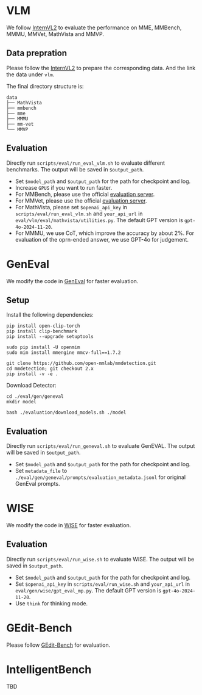 # VLM
We follow [InternVL2](https://internvl.readthedocs.io/en/latest/internvl2.0/evaluation.html) to evaluate the performance on MME, MMBench, MMMU, MMVet, MathVista and MMVP.

## Data prepration
Please follow the [InternVL2](https://internvl.readthedocs.io/en/latest/get_started/eval_data_preparation.html) to prepare the corresponding data. And the link the data under `vlm`.

The final directory structure is:
```shell
data
├── MathVista
├── mmbench
├── mme
├── MMMU
├── mm-vet
└── MMVP
```

## Evaluation

Directly run `scripts/eval/run_eval_vlm.sh` to evaluate different benchmarks. The output will be saved in `$output_path`.
- Set `$model_path` and `$output_path` for the path for checkpoint and log.
- Increase `GPUS` if you want to run faster.
- For MMBench, please use the official [evaluation server](https://mmbench.opencompass.org.cn/mmbench-submission).
- For MMVet, please use the official [evaluation server](https://huggingface.co/spaces/whyu/MM-Vet_Evaluator).
- For MathVista, please set `$openai_api_key` in `scripts/eval/run_eval_vlm.sh` and `your_api_url` in `eval/vlm/eval/mathvista/utilities.py`. The default GPT version is `gpt-4o-2024-11-20`.
- For MMMU, we use CoT, which improve the accuracy by about 2%. For evaluation of the oprn-ended answer, we use GPT-4o for judgement.


# GenEval
We modify the code in [GenEval](https://github.com/djghosh13/geneval/tree/main) for faster evaluation.

## Setup
Install the following dependencies:
```shell
pip install open-clip-torch
pip install clip-benchmark
pip install --upgrade setuptools

sudo pip install -U openmim
sudo mim install mmengine mmcv-full==1.7.2

git clone https://github.com/open-mmlab/mmdetection.git
cd mmdetection; git checkout 2.x
pip install -v -e .
```

Download Detector:
```shell
cd ./eval/gen/geneval
mkdir model

bash ./evaluation/download_models.sh ./model
```

## Evaluation
Directly run `scripts/eval/run_geneval.sh` to evaluate GenEVAL. The output will be saved in `$output_path`.
- Set `$model_path` and `$output_path` for the path for checkpoint and log.
- Set `metadata_file` to `./eval/gen/geneval/prompts/evaluation_metadata.jsonl` for original GenEval prompts.


# WISE
We modify the code in [WISE](https://github.com/PKU-YuanGroup/WISE/tree/main) for faster evaluation.


## Evaluation
Directly run `scripts/eval/run_wise.sh` to evaluate WISE. The output will be saved in `$output_path`.
- Set `$model_path` and `$output_path` for the path for checkpoint and log.
- Set `$openai_api_key` in `scripts/eval/run_wise.sh` and `your_api_url` in `eval/gen/wise/gpt_eval_mp.py`. The default GPT version is `gpt-4o-2024-11-20`.
- Use `think` for thinking mode.



# GEdit-Bench
Please follow [GEdit-Bench](https://github.com/stepfun-ai/Step1X-Edit/blob/main/GEdit-Bench/EVAL.md) for evaluation.


# IntelligentBench
TBD